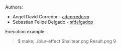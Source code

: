 Authors:
 - Angel David Corredor - [adcorredorm](https://github.com/adcorredorm)
 - Sebastian Felipe Delgado - [sfdelgadop](https://github.com/sfdelgadop)

Execution example:
> $ make; ./blur-effect Shalltear.png Result.png 9

